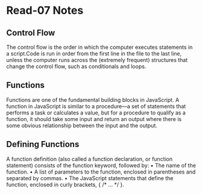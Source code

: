 # Read-07 Notes

## Control Flow

The control flow is the order in which the computer executes statements in a script.Code is run in order from the first line in the file to the last line, unless the computer runs across the (extremely frequent) structures that change the control flow, such as conditionals and loops.

## Functions

Functions are one of the fundamental building blocks in JavaScript. A function in JavaScript is similar to a procedure—a set of statements that performs a task or calculates a value, but for a procedure to qualify as a function, it should take some input and return an output where there is some obvious relationship between the input and the output.

## Defining Functions

A function definition (also called a function declaration, or function statement) consists of the function keyword, followed by:
•	The name of the function.
•	A list of parameters to the function, enclosed in parentheses and separated by commas.
•	The JavaScript statements that define the function, enclosed in curly brackets, { /* … */ }.
